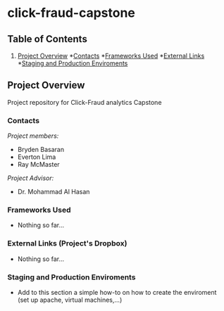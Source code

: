 click-fraud-capstone
====================

## Table of Contents
1. [Project Overview](#Project-Overview)
  *[Contacts](#Contacts)
  *[Frameworks Used](#Frameworks-Used)
  *[External Links](#External-Links)
  *[Staging and Production Enviroments](#staging-and-production-enviroments)




## Project Overview

Project repository for Click-Fraud analytics Capstone

### Contacts
*Project members:*   
- Bryden Basaran 
- Everton Lima 
- Ray McMaster

*Project Advisor:* 
- Dr. Mohammad Al Hasan

### Frameworks Used
- Nothing so far...

### External Links (Project's Dropbox)
- Nothing so far...

### Staging and Production Enviroments
- Add to this section a simple how-to on how to create the enviroment
(set up apache, virtual machines,...)

